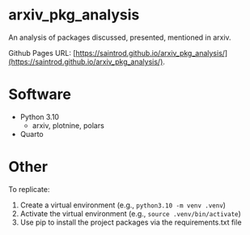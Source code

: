 # arxiv_pkg_analysis

An analysis of packages discussed, presented, mentioned in arxiv.

Github Pages URL: [https://saintrod.github.io/arxiv_pkg_analysis/](https://saintrod.github.io/arxiv_pkg_analysis/).

# Software

- Python 3.10
    - arxiv, plotnine, polars
- Quarto

# Other

To replicate:

1. Create a virtual environment (e.g., `python3.10 -m venv .venv`)
2. Activate the virtual environment (e.g., `source .venv/bin/activate`)
3. Use pip to install the project packages via the requirements.txt file
